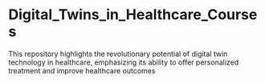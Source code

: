 # Digital_Twins_in_Healthcare_Courses

This repository highlights the revolutionary potential of digital twin technology in healthcare, emphasizing its ability to offer personalized treatment and improve healthcare outcomes
